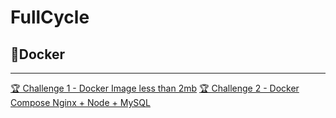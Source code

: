 # FullCycle

## 🐢Docker
---

[🏆 Challenge 1 - Docker Image less than 2mb](https://github.com/marcobelo/docker_fullcycle/tree/master/challenge_1)
[🏆 Challenge 2 - Docker Compose Nginx + Node + MySQL](https://github.com/marcobelo/docker_fullcycle/tree/master/challenge_2)
